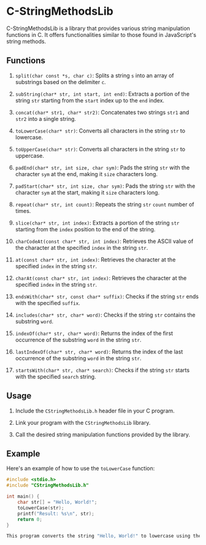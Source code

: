 
C-StringMethodsLib
==================

C-StringMethodsLib is a library that provides various string manipulation functions in C. It offers functionalities similar to those found in JavaScript's string methods.

Functions
---------

1. `split(char const *s, char c)`: Splits a string `s` into an array of substrings based on the delimiter `c`.

2. `subString(char* str, int start, int end)`: Extracts a portion of the string `str` starting from the `start` index up to the `end` index.

3. `concat(char* str1, char* str2)`: Concatenates two strings `str1` and `str2` into a single string.

4. `toLowerCase(char* str)`: Converts all characters in the string `str` to lowercase.

5. `toUpperCase(char* str)`: Converts all characters in the string `str` to uppercase.

6. `padEnd(char* str, int size, char sym)`: Pads the string `str` with the character `sym` at the end, making it `size` characters long.

7. `padStart(char* str, int size, char sym)`: Pads the string `str` with the character `sym` at the start, making it `size` characters long.

8. `repeat(char* str, int count)`: Repeats the string `str` `count` number of times.

9. `slice(char* str, int index)`: Extracts a portion of the string `str` starting from the `index` position to the end of the string.

10. `charCodeAt(const char* str, int index)`: Retrieves the ASCII value of the character at the specified `index` in the string `str`.

11. `at(const char* str, int index)`: Retrieves the character at the specified `index` in the string `str`.

12. `charAt(const char* str, int index)`: Retrieves the character at the specified `index` in the string `str`.

13. `endsWith(char* str, const char* suffix)`: Checks if the string `str` ends with the specified `suffix`.

14. `includes(char* str, char* word)`: Checks if the string `str` contains the substring `word`.

15. `indexOf(char* str, char* word)`: Returns the index of the first occurrence of the substring `word` in the string `str`.

16. `lastIndexOf(char* str, char* word)`: Returns the index of the last occurrence of the substring `word` in the string `str`.

17. `startsWith(char* str, char* search)`: Checks if the string `str` starts with the specified `search` string.


Usage
-----

1. Include the `CStringMethodsLib.h` header file in your C program.

2. Link your program with the `CStringMethodsLib` library.

3. Call the desired string manipulation functions provided by the library.


Example
-------

Here's an example of how to use the `toLowerCase` function:

```c
#include <stdio.h>
#include "CStringMethodsLib.h"

int main() {
    char str[] = "Hello, World!";
    toLowerCase(str);
    printf("Result: %s\n", str);
    return 0;
}

This program converts the string "Hello, World!" to lowercase using the `toLowerCase` function and prints the result.